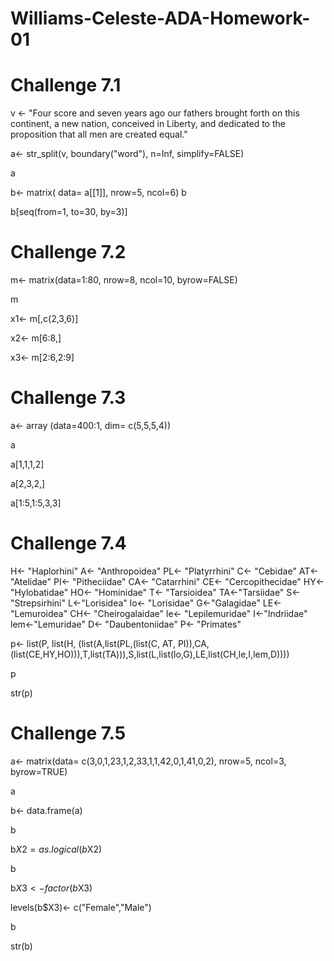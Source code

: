 # Williams-Celeste-ADA-Homework-01
# Challenge 7.1
v <- "Four score and seven years ago our fathers brought forth on this continent, a new nation, conceived in Liberty, and dedicated to the proposition that all men are created equal."

a<- str_split(v, boundary("word"), n=Inf, simplify=FALSE)

a

b<- matrix( data= a[[1]], nrow=5, ncol=6)
b

b[seq(from=1, to=30, by=3)]

# Challenge 7.2
m<- matrix(data=1:80, nrow=8, ncol=10, byrow=FALSE)

m

x1<- m[,c(2,3,6)]

x2<- m[6:8,]

x3<- m[2:6,2:9]

# Challenge 7.3
a<- array (data=400:1, dim= c(5,5,5,4))

a

a[1,1,1,2]

a[2,3,2,]

a[1:5,1:5,3,3]

# Challenge 7.4
H<- "Haplorhini"
A<- "Anthropoidea"
PL<- "Platyrrhini"
C<- "Cebidae"
AT<- "Atelidae"
PI<- "Pitheciidae"
CA<- "Catarrhini"
CE<- "Cercopithecidae"
HY<- "Hylobatidae"
HO<- "Hominidae"
T<- "Tarsioidea"
TA<-"Tarsiidae"
S<- "Strepsirhini"
L<-"Lorisidea"
lo<- "Lorisidae"
G<-"Galagidae"
LE<- "Lemuroidea"
CH<- "Cheirogalaidae"
le<- "Lepilemuridae"
I<-"Indriidae"
lem<-"Lemuridae"
D<- "Daubentoniidae"
P<- "Primates"

p<- list(P, list(H, (list(A,list(PL,(list(C, AT, PI)),CA,(list(CE,HY,HO))),T,list(TA))),S,list(L,list(lo,G),LE,list(CH,le,I,lem,D))))

p

str(p)

# Challenge 7.5
a<- matrix(data= c(3,0,1,23,1,2,33,1,1,42,0,1,41,0,2), nrow=5, ncol=3, byrow=TRUE)

a

b<- data.frame(a)

b

b$X2= as.logical(b$X2)

b

b$X3<- factor(b$X3)

levels(b$X3)<- c("Female","Male")

b

str(b)
